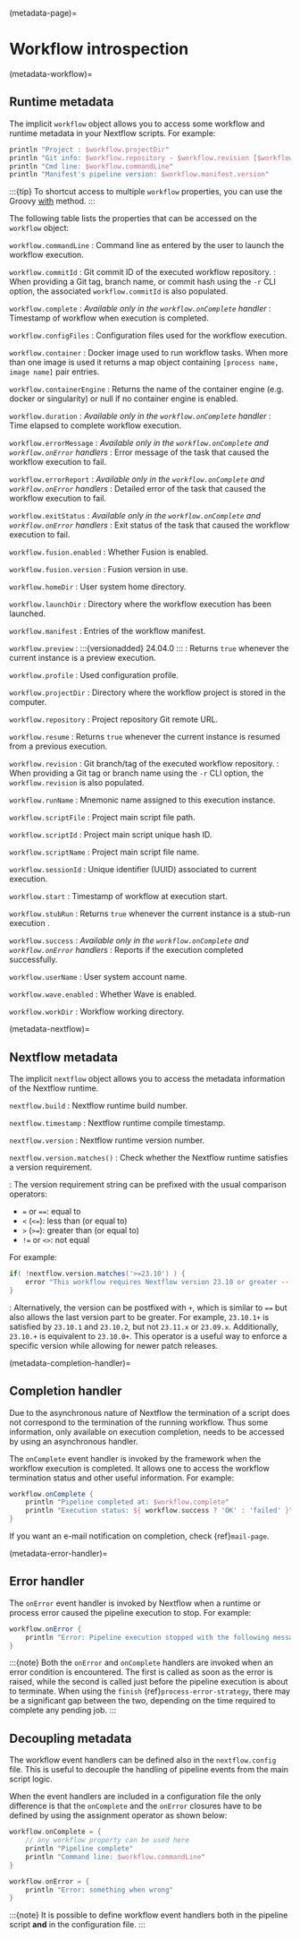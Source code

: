 (metadata-page)=

# Workflow introspection

(metadata-workflow)=

## Runtime metadata

The implicit `workflow` object allows you to access some workflow and runtime metadata in your Nextflow scripts. For example:

```groovy
println "Project : $workflow.projectDir"
println "Git info: $workflow.repository - $workflow.revision [$workflow.commitId]"
println "Cmd line: $workflow.commandLine"
println "Manifest's pipeline version: $workflow.manifest.version"
```

:::{tip}
To shortcut access to multiple `workflow` properties, you can use the Groovy [with](<http://docs.groovy-lang.org/latest/html/groovy-jdk/java/lang/Object.html#with(groovy.lang.Closure)>) method.
:::

The following table lists the properties that can be accessed on the `workflow` object:


`workflow.commandLine`
: Command line as entered by the user to launch the workflow execution.

`workflow.commitId`
: Git commit ID of the executed workflow repository.
: When providing a Git tag, branch name, or commit hash using the `-r` CLI option, the associated `workflow.commitId` is also populated.

`workflow.complete`
: *Available only in the `workflow.onComplete` handler*
: Timestamp of workflow when execution is completed.

`workflow.configFiles`
: Configuration files used for the workflow execution.

`workflow.container`
: Docker image used to run workflow tasks. When more than one image is used it returns a map object containing `[process name, image name]` pair entries.

`workflow.containerEngine`
: Returns the name of the container engine (e.g. docker or singularity) or null if no container engine is enabled.

`workflow.duration`
: *Available only in the `workflow.onComplete` handler*
: Time elapsed to complete workflow execution.

`workflow.errorMessage`
: *Available only in the `workflow.onComplete` and `workflow.onError` handlers*
: Error message of the task that caused the workflow execution to fail.

`workflow.errorReport`
: *Available only in the `workflow.onComplete` and `workflow.onError` handlers*
: Detailed error of the task that caused the workflow execution to fail.

`workflow.exitStatus`
: *Available only in the `workflow.onComplete` and `workflow.onError` handlers*
: Exit status of the task that caused the workflow execution to fail.

`workflow.fusion.enabled`
: Whether Fusion is enabled.

`workflow.fusion.version`
: Fusion version in use.

`workflow.homeDir`
: User system home directory.

`workflow.launchDir`
: Directory where the workflow execution has been launched.

`workflow.manifest`
: Entries of the workflow manifest.

`workflow.preview`
: :::{versionadded} 24.04.0
  :::
: Returns `true` whenever the current instance is a preview execution.

`workflow.profile`
: Used configuration profile.

`workflow.projectDir`
: Directory where the workflow project is stored in the computer.

`workflow.repository`
: Project repository Git remote URL.

`workflow.resume`
: Returns `true` whenever the current instance is resumed from a previous execution.

`workflow.revision`
: Git branch/tag of the executed workflow repository.
: When providing a Git tag or branch name using the `-r` CLI option, the `workflow.revision` is also populated.

`workflow.runName`
: Mnemonic name assigned to this execution instance.

`workflow.scriptFile`
: Project main script file path.

`workflow.scriptId`
: Project main script unique hash ID.

`workflow.scriptName`
: Project main script file name.

`workflow.sessionId`
: Unique identifier (UUID) associated to current execution.

`workflow.start`
: Timestamp of workflow at execution start.

`workflow.stubRun`
: Returns `true` whenever the current instance is a stub-run execution .

`workflow.success`
: *Available only in the `workflow.onComplete` and `workflow.onError` handlers*
: Reports if the execution completed successfully.

`workflow.userName`
: User system account name.

`workflow.wave.enabled`
: Whether Wave is enabled.

`workflow.workDir`
: Workflow working directory.

(metadata-nextflow)=

## Nextflow metadata

The implicit `nextflow` object allows you to access the metadata information of the Nextflow runtime.

`nextflow.build`
: Nextflow runtime build number.

`nextflow.timestamp`
: Nextflow runtime compile timestamp.

`nextflow.version`
: Nextflow runtime version number.

`nextflow.version.matches()`
: Check whether the Nextflow runtime satisfies a version requirement.

: The version requirement string can be prefixed with the usual comparison operators:
  - `=` or `==`: equal to
  - `<` (`<=`): less than (or equal to)
  - `>` (`>=`): greater than (or equal to)
  - `!=` or `<>`: not equal

  For example:

  ```groovy
  if( !nextflow.version.matches('>=23.10') ) {
      error "This workflow requires Nextflow version 23.10 or greater -- You are running version $nextflow.version"
  }
  ```

: Alternatively, the version can be postfixed with `+`, which is similar to `==` but also allows the last version part to be greater. For example, `23.10.1+` is satisfied by `23.10.1` and `23.10.2`, but not `23.11.x` or `23.09.x`. Additionally, `23.10.+` is equivalent to `23.10.0+`. This operator is a useful way to enforce a specific version while allowing for newer patch releases.

(metadata-completion-handler)=

## Completion handler

Due to the asynchronous nature of Nextflow the termination of a script does not correspond to the termination of the running workflow. Thus some information, only available on execution completion, needs to be accessed by using an asynchronous handler.

The `onComplete` event handler is invoked by the framework when the workflow execution is completed. It allows one to access the workflow termination status and other useful information. For example:

```groovy
workflow.onComplete {
    println "Pipeline completed at: $workflow.complete"
    println "Execution status: ${ workflow.success ? 'OK' : 'failed' }"
}
```

If you want an e-mail notification on completion, check {ref}`mail-page`.

(metadata-error-handler)=

## Error handler

The `onError` event handler is invoked by Nextflow when a runtime or process error caused the pipeline execution to stop. For example:

```groovy
workflow.onError {
    println "Error: Pipeline execution stopped with the following message: ${workflow.errorMessage}"
}
```

:::{note}
Both the `onError` and `onComplete` handlers are invoked when an error condition is encountered. The first is called as soon as the error is raised, while the second is called just before the pipeline execution is about to terminate. When using the `finish` {ref}`process-error-strategy`, there may be a significant gap between the two, depending on the time required to complete any pending job.
:::

## Decoupling metadata

The workflow event handlers can be defined also in the `nextflow.config` file. This is useful to decouple the handling of pipeline events from the main script logic.

When the event handlers are included in a configuration file the only difference is that the `onComplete` and the `onError` closures have to be defined by using the assignment operator as shown below:

```groovy
workflow.onComplete = {
    // any workflow property can be used here
    println "Pipeline complete"
    println "Command line: $workflow.commandLine"
}

workflow.onError = {
    println "Error: something when wrong"
}
```

:::{note}
It is possible to define workflow event handlers both in the pipeline script **and** in the configuration file.
:::
